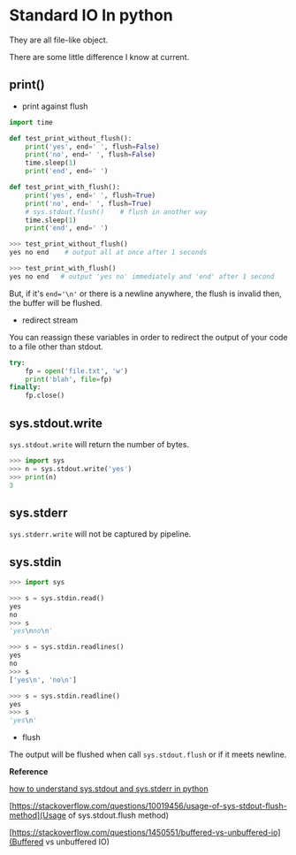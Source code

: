 # Standard IO In python

They are all file-like object.

There are some little difference I know at current.


## print()

- print against flush

~~~python
import time

def test_print_without_flush():
    print('yes', end=' ', flush=False)
    print('no', end=' ', flush=False)
    time.sleep(1)
    print('end', end=' ')

def test_print_with_flush():
    print('yes', end=' ', flush=True)
    print('no', end=' ', flush=True)
    # sys.stdout.flush()    # flush in another way
    time.sleep(1)
    print('end', end=' ')

>>> test_print_without_flush()
yes no end    # output all at once after 1 seconds

>>> test_print_with_flush()
yes no end   # output 'yes no' immediately and 'end' after 1 second
~~~

But, if it's `end='\n'` or there is a newline anywhere, the flush is invalid then, the buffer will be flushed.

- redirect stream

You can reassign these variables in order to redirect the output of your code to a file other than stdout.

~~~python
try:
    fp = open('file.txt', 'w')
    print('blah', file=fp)
finally:
    fp.close()
~~~

## sys.stdout.write

`sys.stdout.write` will return the number of bytes.

~~~python
>>> import sys
>>> n = sys.stdout.write('yes')
>>> print(n)
3
~~~

## sys.stderr

`sys.stderr.write` will not be captured by pipeline.

## sys.stdin

~~~python
>>> import sys

>>> s = sys.stdin.read()
yes
no
>>> s
'yes\nno\n'

>>> s = sys.stdin.readlines()
yes
no
>>> s
['yes\n', 'no\n']

>>> s = sys.stdin.readline()
yes
>>> s
'yes\n'
~~~

- flush

The output will be flushed when call `sys.stdout.flush` or if it meets newline.

**Reference**

[how to understand sys.stdout and sys.stderr in python](https://stackoverflow.com/questions/31420317/how-to-understand-sys-stdout-and-sys-stderr-in-python)

[https://stackoverflow.com/questions/10019456/usage-of-sys-stdout-flush-method](Usage of sys.stdout.flush method)

[https://stackoverflow.com/questions/1450551/buffered-vs-unbuffered-io](Buffered vs unbuffered IO)

